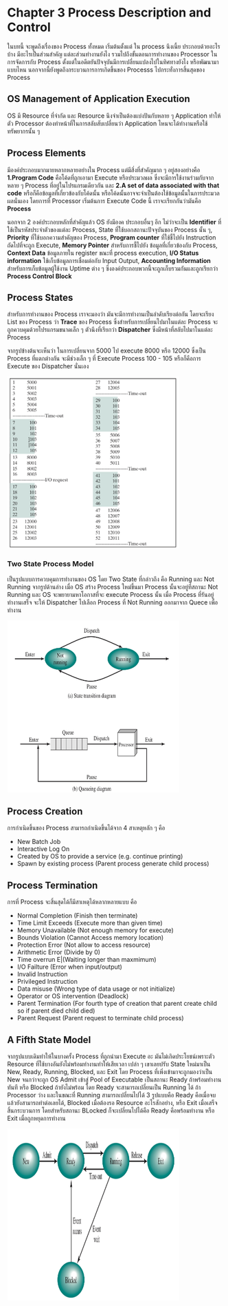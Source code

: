 # Chapter 3 Process Description and Control

ในบทนี้ จะพูดถึงเรื่องของ Process ทั้งหมด เริ่มต้นตั้งแต่ ใน process นึงเนี้ย ประกอบด้วยอะไรบ้าง มีอะไรเป็นส่วนสำคัญ แต่ละส่วนทำงานยังไง รวมไปถึงขั้นตอนการทำงานของ Processor ในการจัดการกับ Process ตั้งแต่ในอดีตยันปัจจุบันมีการเปลี่ยนแปลงไปในทิศทางยังไง หรือพัฒนามาแบบไหน นอกจากนี้ยังพูดถึงกระบวนการการเกิดขึ้นของ Processs ไปกระทั่งการสิ้นสุดของ Process

## OS Management of Application Execution

OS มี Resource ที่จำกัด และ Resource นึงจำเป็นต้องแบ่งปันกับหลาย ๆ Application ทำให้ตัว Processor ต้องทำหน้าที่ในการสลับสับเปลี่ยนว่า Application ไหนจะได้ทำงานหรือใช้ทรัพยากรนั้น ๆ 

## Process Elements

มีองค์ประกอบมากมายหลากหลายอย่างใน Process แต่มีสิ่งที่สำคัญมาก ๆ อยู่สองอย่างคือ **1.Program Code** คือโค้ดที่ถูกเอามา Execute หรือประมวลผล ซึ่งจะมีการใช้งานร่วมกับจากหลาย ๆ Process ที่อยู่ในโปรแกรมเดียวกัน และ **2.A set of data associated with that code** หรือก็คือข้อมูลที่เกี่ยวข้องกับโค้ดนั้น หรือโค้ดนั้นอาจจะจำเป็นต้องใช้ข้อมูลนั้นในการประมวลผลนั่นเอง โดยการที่ Processor เริ่มต้นการ Execute Code นี้ เราจะเรียกกันว่ามันคือ **Process**

นอกจาก 2 องค์ประกอบหลักที่สำคัญแล้ว OS ยังมีองค
ประกอบอื่นๆ อีก ไม่ว่าจะเป็น **Identifier** ที่ใช้เป็นรหัสประจำตัวของแต่ละ Process, State ที่ใช้บอกสถานะปัจจุบันของ Process นั้น ๆ, **Priority** ที่ใช้บอกความสำคัญของ Process, **Program counter** ที่ใช้ชี้ไปยัง Instruction ถัดไปที่จะถูก Execute, **Memory Pointer** สำหรับการชี้ไปยัง ข้อมูลที่เกี่ยวข้องกับ Process, **Context Data** ข้อมูลภายใน register ขณะที่ process execution, **I/O Status information** ใช้เก็บข้อมูลการเชื่อมต่อกับ Input Output, **Accounting Information** สำหรับการเก็บข้อมูลผู้ใช้งาน Uptime ต่าง ๆ ซึ่งองค์ประกอบพวกนี้จะถูกเก็บรวมกันและถูกเรียกว่า **Process Control Block**

## Process States

สำหรับการทำงานของ Process เราจะมองว่า มันจะมีการทำงานเป็นลำดับเรียงต่อกัน โดยจะเรียง List ของ Process ว่า **Trace** ของ Process ซึ่งสำหรับการเปลี่ยนไปมาในแต่ละ​ Process จะถูกควบคุมด้วยโปรแกรมขนาดเล็ก ๆ ตัวนึงที่เรียกว่า **Dispatcher** ซึ่งมีหน้าที่สลับไปมาในแต่ละ Process

จากรูปข้างต้นจะเห็นว่า ในการเปลี่ยนจาก 5000 ไป execute  8000 หรือ 12000 ซึ่งเป็น Process ที่แตกต่างกัน จะมีช่วงเล็ก ๆ ที่ Execute Process 100 - 105 หรือก็คือการ Execute ของ Dispatcher นั่นเอง

<img src="https://github.com/GGolfz/lecture-note/blob/master/image/OS_ch3_fig1.jpeg" width="400" height="400" alt="figure1">

### Two State Process Model
เป็นรูปแบบการควบคุมการทำงานของ OS โดย Two State ที่กล่าวถึง คือ Running และ Not Running
จากรูปด้านล่าง เมื่อ OS สร้าง Process ใหม่ขึ้นมา Process นั้นจะอยู่ที่สถานะ Not Running และ OS จะพยายามหาโอกาสที่จะ execute Process นั้น เมื่อ Process ที่รันอยู่ ทำงานเสร็จ จะให้ Dispatcher ไปเลือก Process ที่ Not Running ออกมาจาก Quece เพื่อทำงาน

<img src="https://github.com/GGolfz/lecture-note/blob/master/image/OS_ch3_fig2.jpeg" width="400" height="400" alt="figure2">

## Process Creation

การกำเนิดขึ้นของ Process สามารถกำเนิดขึ้นได้จาก 4 สาเหตุหลัก ๆ คือ 
- New Batch Job
- Interactive Log On
- Created by OS to provide a service (e.g. continue printing) 
- Spawn by existing process (Parent process generate child process)

## Process Termination

การที่ Process จะสิ้นสุดได้ก็มีสาเหตุได้หลากหลายแบบ คือ
- Normal Completion (Finish then terminate)
- Time Limit Exceeds (Execute more than given time)
- Memory Unavailable (Not enough memory for execute)
- Bounds Violation (Cannot Access memory location)
- Protection Error (Not allow to access resource)
- Arithmetic Error (Divide by 0)
- Time overrun E|(Waiting longer than maxmimum)
- I/O Failture (Error when input/output)
- Invalid Instruction 
- Privileged Instruction
- Data misuse (Wrong type of data usage or not initialize)
- Operator or OS intervention (Deadlock)
- Parent Termination (For fourth type of creation that parent create child so if parent died child died)
- Parent Request (Parent request to terminate child process)

## A Fifth State Model

จากรูปแบบเดิมทำให้ในบางครั้ง Process ที่ถูกนำมา Execute อะ มันไม่เกิดประโยชน์เพราะตัว Resource ที่ใช้บางอันยังไม่พร้อมทำงานทำให้เสียเวลา เปล่า ๆ เขาเลยปรับ State ใหม่มาเป็น New, Ready, Running, Blocked, และ Exit
โดย Process ที่เพิ่งเข้ามาจะถูกมองว่าเป็น New จนกว่าจะถูก OS Admit เข้าสู่ Pool of Executable เป็นสถานะ Ready ถ้าพร้อมทำงานทันที หรือ Blocked ถ้ายังไม่พร้อม โดย Ready จะสามารถเปลี่ยนเป็น Running ได้ ถ้า Processor ว่าง และในขณะที่ Running สามารถเปลี่ยนไปได้ 3 รูปแบบคือ Ready คือเมื่อจบแล้วยังสามารถทำต่อเลยได้, Blocked เมื่อต้องรอ Resource อะไรสักอย่าง, หรือ Exit เมื่อเสร็จสิ้นกระบวนการ โดยสำหรับสถานะ BLocked ก็จะเปลี่ยนไปได้คือ Ready คือพร้อมทำงาน หรือ Exit เมื่อถูกหยุดการทำงาน

<img src="https://github.com/GGolfz/lecture-note/blob/master/image/OS_ch3_fig3.jpeg" width="400" height="400" alt="figure3">
